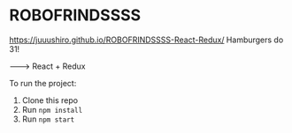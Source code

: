 # ROBOFRINDSSSS 
https://juuushiro.github.io/ROBOFRINDSSSS-React-Redux/
Hamburgers do 31! <br>

---> React + Redux<br>

To run the project:<br>

1. Clone this repo<br>
2. Run `npm install`<br>
3. Run `npm start`<br>
